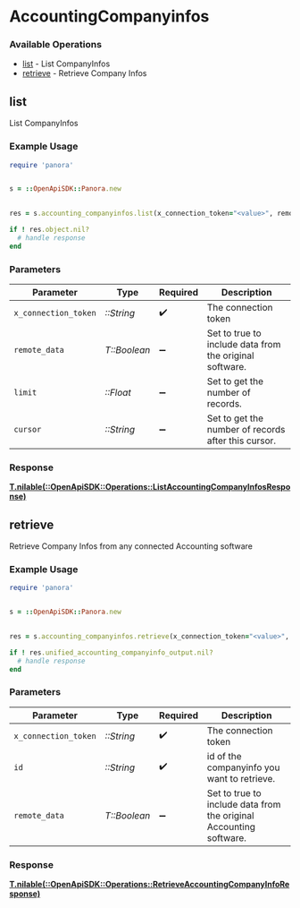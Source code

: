 # AccountingCompanyinfos


### Available Operations

* [list](#list) - List  CompanyInfos
* [retrieve](#retrieve) - Retrieve Company Infos

## list

List  CompanyInfos

### Example Usage

```ruby
require 'panora'


s = ::OpenApiSDK::Panora.new

    
res = s.accounting_companyinfos.list(x_connection_token="<value>", remote_data=false, limit=7685.78, cursor="<value>")

if ! res.object.nil?
  # handle response
end

```

### Parameters

| Parameter                                               | Type                                                    | Required                                                | Description                                             |
| ------------------------------------------------------- | ------------------------------------------------------- | ------------------------------------------------------- | ------------------------------------------------------- |
| `x_connection_token`                                    | *::String*                                              | :heavy_check_mark:                                      | The connection token                                    |
| `remote_data`                                           | *T::Boolean*                                            | :heavy_minus_sign:                                      | Set to true to include data from the original software. |
| `limit`                                                 | *::Float*                                               | :heavy_minus_sign:                                      | Set to get the number of records.                       |
| `cursor`                                                | *::String*                                              | :heavy_minus_sign:                                      | Set to get the number of records after this cursor.     |


### Response

**[T.nilable(::OpenApiSDK::Operations::ListAccountingCompanyInfosResponse)](../../models/operations/listaccountingcompanyinfosresponse.md)**


## retrieve

Retrieve Company Infos from any connected Accounting software

### Example Usage

```ruby
require 'panora'


s = ::OpenApiSDK::Panora.new

    
res = s.accounting_companyinfos.retrieve(x_connection_token="<value>", id="<value>", remote_data=false)

if ! res.unified_accounting_companyinfo_output.nil?
  # handle response
end

```

### Parameters

| Parameter                                                          | Type                                                               | Required                                                           | Description                                                        |
| ------------------------------------------------------------------ | ------------------------------------------------------------------ | ------------------------------------------------------------------ | ------------------------------------------------------------------ |
| `x_connection_token`                                               | *::String*                                                         | :heavy_check_mark:                                                 | The connection token                                               |
| `id`                                                               | *::String*                                                         | :heavy_check_mark:                                                 | id of the companyinfo you want to retrieve.                        |
| `remote_data`                                                      | *T::Boolean*                                                       | :heavy_minus_sign:                                                 | Set to true to include data from the original Accounting software. |


### Response

**[T.nilable(::OpenApiSDK::Operations::RetrieveAccountingCompanyInfoResponse)](../../models/operations/retrieveaccountingcompanyinforesponse.md)**

